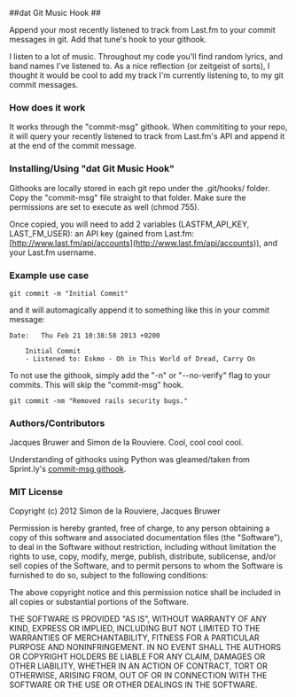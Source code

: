 ##dat Git Music Hook ##

Append your most recently listened to track from Last.fm to your commit messages in git. Add that tune's hook to your githook.

I listen to a lot of music. Throughout my code you'll find random lyrics, and band names I've listened to. As a nice reflection (or zeitgeist of sorts), I thought it would be cool to add my track I'm currently listening to, to my git commit messages.

### How does it work ###

It works through the "commit-msg" githook. When commititing to your repo, it will query your recently listened to track from Last.fm's API and append it at the end of the commit message.

### Installing/Using "dat Git Music Hook" ###

Githooks are locally stored in each git repo under the .git/hooks/ folder. Copy the "commit-msg" file straight to that folder. Make sure the permissions are set to execute as well (chmod 755). 

Once copied, you will need to add 2 variables (LASTFM_API_KEY, LAST_FM_USER): an API key (gained from Last.fm: [http://www.last.fm/api/accounts](http://www.last.fm/api/accounts)), and your Last.fm username.

### Example use case ###

`git commit -m "Initial Commit"`

and it will automagically append it to something like this in your commit message:

``` 
Date:   Thu Feb 21 10:38:58 2013 +0200

    Initial Commit
    - Listened to: Eskmo - Oh in This World of Dread, Carry On
```

To not use the githook, simply add the "-n" or "--no-verify" flag to your commits. This will skip the "commit-msg" hook.

`git commit -nm "Removed rails security bugs."`

### Authors/Contributors ###

Jacques Bruwer and Simon de la Rouviere. Cool, cool cool cool.

Understanding of githooks using Python was gleamed/taken from Sprint.ly's [commit-msg githook](https://github.com/nextbigsoundinc/Sprintly-GitHub).

### MIT License ###

Copyright (c) 2012 Simon de la Rouviere, Jacques Bruwer

Permission is hereby granted, free of charge, to any person obtaining a copy of this software and associated documentation files (the "Software"), to deal in the Software without restriction, including without limitation the rights to use, copy, modify, merge, publish, distribute, sublicense, and/or sell copies of the Software, and to permit persons to whom the Software is furnished to do so, subject to the following conditions:

The above copyright notice and this permission notice shall be included in all copies or substantial portions of the Software.

THE SOFTWARE IS PROVIDED "AS IS", WITHOUT WARRANTY OF ANY KIND, EXPRESS OR IMPLIED, INCLUDING BUT NOT LIMITED TO THE WARRANTIES OF MERCHANTABILITY, FITNESS FOR A PARTICULAR PURPOSE AND NONINFRINGEMENT. IN NO EVENT SHALL THE AUTHORS OR COPYRIGHT HOLDERS BE LIABLE FOR ANY CLAIM, DAMAGES OR OTHER LIABILITY, WHETHER IN AN ACTION OF CONTRACT, TORT OR OTHERWISE, ARISING FROM, OUT OF OR IN CONNECTION WITH THE SOFTWARE OR THE USE OR OTHER DEALINGS IN THE SOFTWARE.

